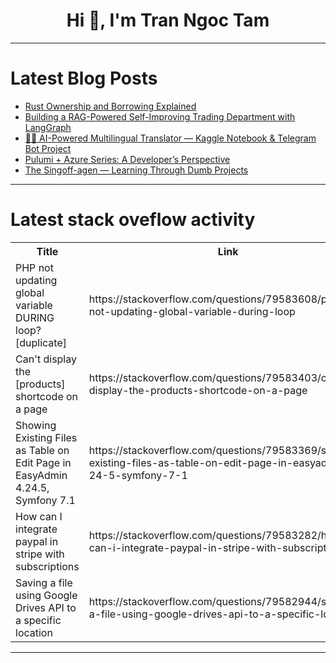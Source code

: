 <h1 align="center">Hi 👋, I'm Tran Ngoc Tam</h1>

---

# Latest Blog Posts 
<!-- BLOG-POST-LIST:START -->
- [Rust Ownership and Borrowing Explained](https://dev.to/leapcell/rust-ownership-and-borrowing-explained-22l6)
- [Building a RAG-Powered Self-Improving Trading Department with LangGraph](https://dev.to/nikan_haj_f3ab68512ab23cc/building-a-rag-powered-self-improving-trading-department-with-langgraph-34h7)
- [🧑‍💻 AI-Powered Multilingual Translator — Kaggle Notebook &amp; Telegram Bot Project](https://dev.to/aksel588/ai-powered-multilingual-translator-kaggle-notebook-telegram-bot-project-4l78)
- [Pulumi + Azure Series: A Developer’s Perspective](https://dev.to/nedimhozic/pulumi-azure-series-a-developers-perspective-4h5f)
- [The Singoff-agen — Learning Through Dumb Projects](https://dev.to/sc00p/the-singoff-agen-learning-through-dumb-projects-3bfg)
<!-- BLOG-POST-LIST:END -->

---

# Latest stack oveflow activity
<table>
  <tr><th>Title</th><th>Link</th></tr>
  <!-- STACKOVERFLOW:START --><tr><td>PHP not updating global variable DURING loop? [duplicate]</td><td>https://stackoverflow.com/questions/79583608/php-not-updating-global-variable-during-loop</td></tr><tr><td>Can&#39;t display the [products] shortcode on a page</td><td>https://stackoverflow.com/questions/79583403/cant-display-the-products-shortcode-on-a-page</td></tr><tr><td>Showing Existing Files as Table on Edit Page in EasyAdmin 4.24.5, Symfony 7.1</td><td>https://stackoverflow.com/questions/79583369/showing-existing-files-as-table-on-edit-page-in-easyadmin-4-24-5-symfony-7-1</td></tr><tr><td>How can I integrate paypal in stripe with subscriptions</td><td>https://stackoverflow.com/questions/79583282/how-can-i-integrate-paypal-in-stripe-with-subscriptions</td></tr><tr><td>Saving a file using Google Drives API to a specific location</td><td>https://stackoverflow.com/questions/79582944/saving-a-file-using-google-drives-api-to-a-specific-location</td></tr><!-- STACKOVERFLOW:END -->
</table>

---


